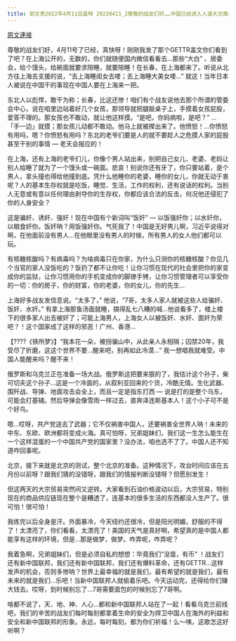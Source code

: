 ```yaml
---
title: 郭文贵2022年4月11日盖特 20220411_2尊敬的战友们好……中国已经进入人道大灾难的时刻……
---
```


[原文連接](https://gnews.org/ThreadView/53481163)

尊敬的战友们好，4月11号了已经，真快呀！刚刚我发了那个GETTR盖文你们看到了吧？在上海公开的，无数的，你们就随便国内微信看看去…那些“大白” 、居委会，给个馒头，给碗面就要求陪睡，就要陪睡！在长春，在上海都来了。听说从北方往上海去支援的说，“去上海睡闺女去喽；去上海睡大美女喽…”  就这！当年日本人被说在中国干的事现在中国人要在上海来一把。


东北人以彪悍，敢干为称；长春，比这还惨！咱们有个战友说他去那个所谓的管委会中心，说在咱里边站着好几个女孩，那领导就把腿敲桌子上，手摸着女孩屁股，爱答不理的。那女孩也不敢动，就让他这样摸。“是吧，你妈病啦，是吧？” …「手一边」就摸；那女孩儿动都不敢动。他马上就被撵出来了。他愤怒！…你愤怒有用吗，嗯？你愤怒有用吗？东北的老爷们要是人的就不要趁人之危摸人家的屁股甚至干别的事情 — 老天会报应的！


在上海，还有上海的老爷们儿，你像个男人站出来，别把自己女儿、老婆、老妈让别人给睡了就为了一个馒头或一碗面。悲哀！别说你还有牙了，你只要站着，是个男人，拿头撞也得给他撞到底。凭什么他睡你的老婆，睡你的女儿，你就无动于衷呢？人的基本生存权就是吃饭，睡觉、生活，工作的权利，还有说话的权利。当别人无意或有意以任何理由剥夺你的生存权，你都应该合法的反击，何况他还侵犯了你的人身安全？


这是骗奸、诱奸、强奸！现在中国有个新词叫“饭奸”  — 以饭强奸你；以水奸你，以粮食奸你。饭奸呐？用饭强奸你。气死我了！中国是无好男儿啊，习近平说得对啊，在他面前没有男人…在他眼里没有男人的时候，所有男人的女人他们都可以玩。


有核糖核酸吗？有病毒吗？为啥病毒只在你家，为什么只测你的核糖核酸？你见几个当官的家人没饭吃的？饭扔了都不让你吃！让你习惯在现代的社会里把你的家变成你的监狱，让你习惯用你的手机变成你的脚镣手铐，让你习惯管理者可以享受你的一切：你的房子，你的财富，你的老婆，你的女儿，你的先生…


上海好多战友发信息说。“太多了，” 他说，“7哥，太多人家人就被这些人给骗奸、饭奸、水奸。” 有拿上海那鱼汤面就睡，搞得乱七八糟的喊…他说看多了，楼上楼下的很多家人出去被奸了；可能上海男人，上海女人以被饭奸、水奸、面奸为荣吧？！这个国家成了这样的邪恶！广州、香港…


【????《铁所梦》】“我本花一朵，被拐骗山中，从此亲人永相隔；囚禁20年，我受尽了折磨，这这个世界不要…醒来吧，别再如此冷漠…” 我一想唱我就难受。中国人能醒来吗？醒不来！


俄罗斯和乌克兰正在准备一场大战。俄罗斯这把要来狠的了，我估计这个孙子，柴可切夫这个孙子…这是一个冷面的，从叙利亚回来的个货，冷酷无情。生化武器、围歼战、导弹、地面攻击会全上，而且一定是指东打西 — 说是打的是整个乌东，可能会打基辅。然后导弹会像雪雨一样过去，直奔泽连斯基本人！这个小子可不是个好鸟。


嗯…哎呀，共产党送去了武器；它不仅祸害中国人，还要祸害全世界人呐！未来的中东、东欧、欧洲都将变成火海。真可怕呀，兄弟姐妹们，我们这一生怎么能生在一个这样混蛋的一个中国共产党的国家里？没办法，咱也选不了了。中国人还不知道咋回事呢。


北京，接下来就是北京的测试，整个北京的准备。这种情况下，攻台时间应该在五月份以前呀？跟我们猜的没错呀，跟我们的情报判断没错呀？但愿别发生！


但这两天的大宗贸易突然间又逆转。大家看到石油价格波动以后，大宗贸易，特别现在的商品供应链现在整个是糟透了，连基本的很多生活的东西都没人生产了。很可怕！很可怕！


我练完以后全身是汗。外面暴冷，今天纽约还很冷，但是阳光明媚，舒服的不得了！太漂亮了，你们看看，太漂亮了！美国的天气是真好啊，希望真的是中国人都能享有这样的环境，但是…那是做梦，做梦。咋弄呢，咋弄呢？


我着急啊，兄弟姐妹们，但是必须自私的想想：毕竟我们“没苗，有币” ！战友们还有新中国联邦，我们还有新中国联邦，我们还有爆料革命，还有GETTR…这样发声的机会，否则多惨呐？世界上最幸福的就是我们，最有希望的就是我们，最有未来的就是我们…乐吧！当新中国联邦人就偷着乐吧。今天运动完，还得给你们赚大钱去。哎呀，到时候别忘了…7哥需要面包的时候别忘了7哥啊。


啥都不说了，天、地、神、人心…都和新中国联邦人站在了一起！看看乌克兰前线吧，我们的辛苦的战友们每时每刻都拿着生命的安全为捍卫中国人在海外的利益和安全和新中国联邦的形象。永远，每时每刻，都为你们祈福！么～咦，这歌怎这好听啊？
